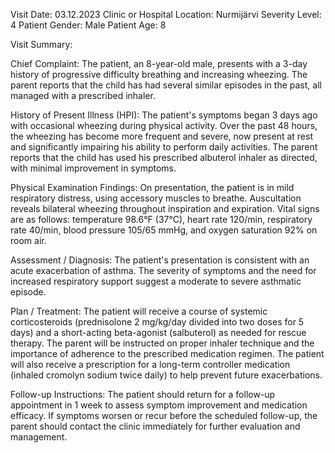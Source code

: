 Visit Date: 03.12.2023
Clinic or Hospital Location: Nurmijärvi
Severity Level: 4
Patient Gender: Male
Patient Age: 8

Visit Summary:

Chief Complaint: The patient, an 8-year-old male, presents with a 3-day history of progressive difficulty breathing and increasing wheezing. The parent reports that the child has had several similar episodes in the past, all managed with a prescribed inhaler.

History of Present Illness (HPI): The patient's symptoms began 3 days ago with occasional wheezing during physical activity. Over the past 48 hours, the wheezing has become more frequent and severe, now present at rest and significantly impairing his ability to perform daily activities. The parent reports that the child has used his prescribed albuterol inhaler as directed, with minimal improvement in symptoms.

Physical Examination Findings: On presentation, the patient is in mild respiratory distress, using accessory muscles to breathe. Auscultation reveals bilateral wheezing throughout inspiration and expiration. Vital signs are as follows: temperature 98.6°F (37°C), heart rate 120/min, respiratory rate 40/min, blood pressure 105/65 mmHg, and oxygen saturation 92% on room air.

Assessment / Diagnosis: The patient's presentation is consistent with an acute exacerbation of asthma. The severity of symptoms and the need for increased respiratory support suggest a moderate to severe asthmatic episode.

Plan / Treatment: The patient will receive a course of systemic corticosteroids (prednisolone 2 mg/kg/day divided into two doses for 5 days) and a short-acting beta-agonist (salbuterol) as needed for rescue therapy. The parent will be instructed on proper inhaler technique and the importance of adherence to the prescribed medication regimen. The patient will also receive a prescription for a long-term controller medication (inhaled cromolyn sodium twice daily) to help prevent future exacerbations.

Follow-up Instructions: The patient should return for a follow-up appointment in 1 week to assess symptom improvement and medication efficacy. If symptoms worsen or recur before the scheduled follow-up, the parent should contact the clinic immediately for further evaluation and management.